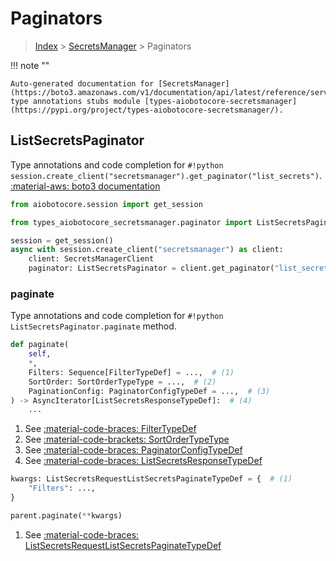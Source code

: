 # Paginators

> [Index](../README.md) > [SecretsManager](./README.md) > Paginators

!!! note ""

    Auto-generated documentation for [SecretsManager](https://boto3.amazonaws.com/v1/documentation/api/latest/reference/services/secretsmanager.html#SecretsManager)
    type annotations stubs module [types-aiobotocore-secretsmanager](https://pypi.org/project/types-aiobotocore-secretsmanager/).

## ListSecretsPaginator

Type annotations and code completion for `#!python session.create_client("secretsmanager").get_paginator("list_secrets")`.
[:material-aws: boto3 documentation](https://boto3.amazonaws.com/v1/documentation/api/latest/reference/services/secretsmanager.html#SecretsManager.Paginator.ListSecrets)

```python title="Usage example"
from aiobotocore.session import get_session

from types_aiobotocore_secretsmanager.paginator import ListSecretsPaginator

session = get_session()
async with session.create_client("secretsmanager") as client:
    client: SecretsManagerClient
    paginator: ListSecretsPaginator = client.get_paginator("list_secrets")
```


### paginate

Type annotations and code completion for `#!python ListSecretsPaginator.paginate` method.

```python title="Method definition"
def paginate(
    self,
    *,
    Filters: Sequence[FilterTypeDef] = ...,  # (1)
    SortOrder: SortOrderTypeType = ...,  # (2)
    PaginationConfig: PaginatorConfigTypeDef = ...,  # (3)
) -> AsyncIterator[ListSecretsResponseTypeDef]:  # (4)
    ...
```

1. See [:material-code-braces: FilterTypeDef](./type_defs.md#filtertypedef) 
2. See [:material-code-brackets: SortOrderTypeType](./literals.md#sortordertypetype) 
3. See [:material-code-braces: PaginatorConfigTypeDef](./type_defs.md#paginatorconfigtypedef) 
4. See [:material-code-braces: ListSecretsResponseTypeDef](./type_defs.md#listsecretsresponsetypedef) 


```python title="Usage example with kwargs"
kwargs: ListSecretsRequestListSecretsPaginateTypeDef = {  # (1)
    "Filters": ...,
}

parent.paginate(**kwargs)
```

1. See [:material-code-braces: ListSecretsRequestListSecretsPaginateTypeDef](./type_defs.md#listsecretsrequestlistsecretspaginatetypedef) 
